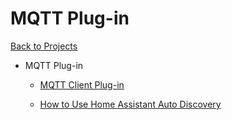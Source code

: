 # MQTT Plug-in

[Back to Projects](../index)

* MQTT Plug-in
  * [MQTT Client Plug-in](/MQTT/MQTT_Client_Plug-in)
  
  * [How to Use Home Assistant Auto Discovery](/MQTT/HomeVision_Discovery_How-to)
